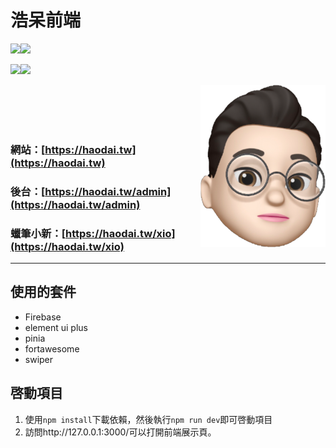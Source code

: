 # 浩呆前端

<img src='https://img.shields.io/badge/3.2.33-vue-green'><img src='https://img.shields.io/badge/2.1.11-element--plus-blue'>

<img src='https://img.shields.io/badge/9.8.3-firebase-orange'><img src='https://img.shields.io/badge/2.0.13-pinia-yellowgreen'>

<img align= "right" src='./public/img/logo.png' alt='haodai' style='width:200px;'/>
<br><br><br><br>

### 網站：[https://haodai.tw](https://haodai.tw)

### 後台：[https://haodai.tw/admin](https://haodai.tw/admin)

### 蠟筆小新：[https://haodai.tw/xio](https://haodai.tw/xio)

---

## 使用的套件

- Firebase
- element ui plus
- pinia
- fortawesome
- swiper

## 啓動項目

1. 使用`npm install`下載依賴，然後執行`npm run dev`即可啓動項目
2. 訪問http://127.0.0.1:3000/可以打開前端展示頁。
